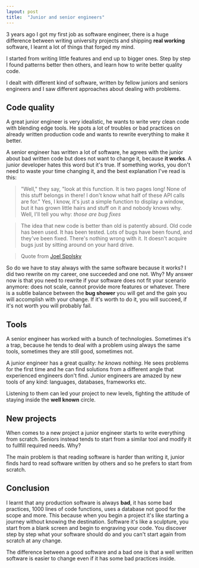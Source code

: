 ```yaml
---
layout: post
title:  "Junior and senior engineers"
---
```


3 years ago I got my first job as software engineer, there is a huge difference between writing university projects and shipping **real working** software, I learnt a lot of things that forged my mind.

I started from writing little features and end up to bigger ones. Step by step I found patterns better then others, and learn how to write better quality code.

I dealt with different kind of software, written by fellow juniors and seniors engineers and I saw different approaches about dealing with problems.

## Code quality

A great junior engineer is very idealistic, he wants to write very clean code with blending edge tools. He spots a lot of troubles or bad practices on already written production code and wants to rewrite everything to make it better.

A senior engineer has written a lot of software, he agrees with the junior about bad written code but does not want to change it, because **it works**. A junior developer hates this word but it's true. If something works, you don't need to waste your time changing it, and the best explanation I've read is this:

> "Well," they say, "look at this function. It is two pages long! None of this stuff belongs in there! I don't know what half of these API calls are for." Yes, I know, it's just a simple function to display a window, but it has grown little hairs and stuff on it and nobody knows why. Well, I'll tell you why: *those are bug fixes*

> The idea that new code is better than old is patently absurd. Old code has been used. It has been tested. Lots of bugs have been found, and they've been fixed. There's nothing wrong with it. It doesn't acquire bugs just by sitting around on your hard drive.

> Quote from [Joel Spolsky](https://www.joelonsoftware.com/articles/fog0000000069.html)

So do we have to stay always with the same software because it works? I did two rewrite on my career, one succeeded and one not. Why? My answer now is that you need to rewrite if your software does not fit your scenario anymore: does not scale, cannot provide more features or whatever. There is a subtle balance between the **bug shower** you will get and the gain you will accomplish with your change. If it's worth to do it, you will succeed, if it's not worth you will probably fail.

## Tools

A senior engineer has worked with a bunch of technologies. Sometimes it's a trap, because he tends to deal with a problem using always the same tools, sometimes they are still good, sometimes not.

A junior engineer has a great quality: *he knows nothing*. He sees problems for the first time and he can find solutions from a different angle that experienced engineers don't find. Junior engineers are amazed by new tools of any kind: languages, databases, frameworks etc.

Listening to them can led your project to new levels, fighting the attitude of staying inside the **well known** circle.

## New projects

When comes to a new project a junior engineer starts to write everything from scratch. Seniors instead tends to start from a similar tool and modify it to fullfill required needs. Why?

The main problem is that reading software is harder than writing it, junior finds hard to read software written by others and so he prefers to start from scratch.

## Conclusion

I learnt that any production software is always **bad**, it has some bad practices, 1000 lines of code functions, uses a database not good for the scope and more. This because when you begin a project it's like starting a journey without knowing the destination. Software it's like a sculpture, you start from a blank screen and begin to engraving your code. You discover step by step what your software should do and you can't start again from scratch at any change.

The difference between a good software and a bad one is that a well written software is easier to change even if it has some bad practices inside.
